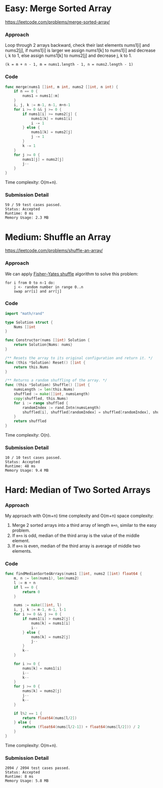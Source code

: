 # Easy: Merge Sorted Array

https://leetcode.com/problems/merge-sorted-array/

### Approach

Loop through 2 arrays backward, check their last elements nums1[i] and nums2[j], if nums1[i] is larger we assign nums1[k] to nums1[i] and decrease i, k to 1, else assign nums1[k] to nums2[j] and decrease j, k to 1.

```
(k = m + n - 1, m = nums1.length - 1, n = nums2.length - 1)
```

### Code

```go
func merge(nums1 []int, m int, nums2 []int, n int) {
	if n == 0 {
		nums1 = nums1[:m]
	}
	i, j, k := m-1, n-1, m+n-1
	for i >= 0 && j >= 0 {
		if nums1[i] >= nums2[j] {
			nums1[k] = nums1[i]
			i -= 1
		} else {
			nums1[k] = nums2[j]
			j -= 1
		}
		k -= 1
	}
	for j >= 0 {
		nums1[j] = nums2[j]
		j--
	}
}
```

Time complexity: O(m+n).

### Submission Detail

```
59 / 59 test cases passed.
Status: Accepted
Runtime: 0 ms
Memory Usage: 2.3 MB
```

# Medium: Shuffle an Array

https://leetcode.com/problems/shuffle-an-array/

### Approach

We can apply [Fisher–Yates shuffle](https://en.wikipedia.org/wiki/Fisher%E2%80%93Yates_shuffle) algorithm to solve this problem:

```
for i from 0 to n-1 do:
    j <- random number in range 0..n
    swap arr[i] and arr[j]
```

### Code

```go
import "math/rand"

type Solution struct {
	Nums []int
}

func Constructor(nums []int) Solution {
	return Solution{Nums: nums}
}

/** Resets the array to its original configuration and return it. */
func (this *Solution) Reset() []int {
	return this.Nums
}

/** Returns a random shuffling of the array. */
func (this *Solution) Shuffle() []int {
	numsLength := len(this.Nums)
	shuffled := make([]int, numsLength)
	copy(shuffled, this.Nums)
	for i := range shuffled {
		randomIndex := rand.Intn(numsLength)
		shuffled[i], shuffled[randomIndex] = shuffled[randomIndex], shuffled[i]
	}
	return shuffled
}
```

Time complexity: O(n).

### Submission Detail

```
10 / 10 test cases passed.
Status: Accepted
Runtime: 48 ms
Memory Usage: 9.4 MB
```

# Hard: Median of Two Sorted Arrays

### Approach

My approach with O(m+n) time complexity and O(m+n) space complexity:
1. Merge 2 sorted arrays into a third array of length `m+n`, similar to the easy problem.
2. If `m+n` is odd, median of the third array is the value of the middle element.
3. If `m+n` is even, median of the third array is average of middle two elements.

### Code

```go
func findMedianSortedArrays(nums1 []int, nums2 []int) float64 {
	m, n := len(nums1), len(nums2)
	l := m + n
	if l == 0 {
		return 0
	}

	nums := make([]int, l)
	i, j, k := m-1, n-1, l-1
	for i >= 0 && j >= 0 {
		if nums1[i] > nums2[j] {
			nums[k] = nums1[i]
			i--
		} else {
			nums[k] = nums2[j]
			j--
		}
		k--
	}

	for i >= 0 {
		nums[k] = nums1[i]
		i--
		k--
	}
	for j >= 0 {
		nums[k] = nums2[j]
		j--
		k--
	}

	if l%2 == 1 {
		return float64(nums[l/2])
	} else {
		return (float64(nums[l/2-1]) + float64(nums[l/2])) / 2
	}
}
```

Time complexity: O(m+n).

### Submission Detail

```
2094 / 2094 test cases passed.
Status: Accepted
Runtime: 8 ms
Memory Usage: 5.8 MB
```
